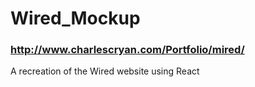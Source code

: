 # Wired_Mockup
### http://www.charlescryan.com/Portfolio/mired/
A recreation of the Wired website using React
 
